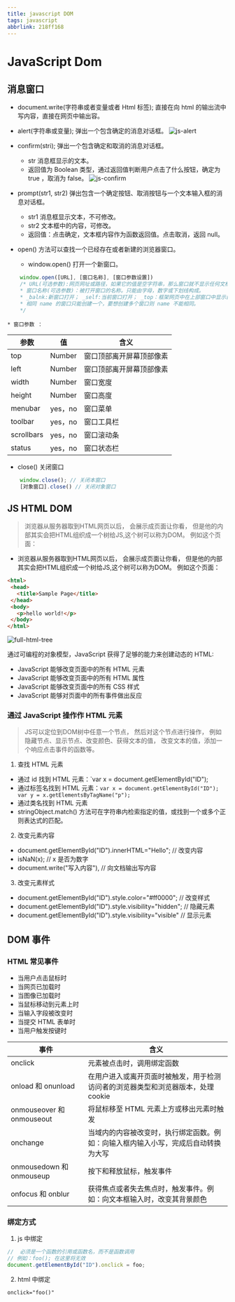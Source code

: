 ```yaml
---
title: javascript DOM
tags: javascript
abbrlink: 218ff168
---
```

# JavaScript Dom
## 消息窗口

* document.write(字符串或者变量或者 Html 标签); 直接在向 html 的输出流中写内容，直接在网页中输出容。
* alert(字符串或变量); 弹出一个包含确定的消息对话框。
![js-alert](https://i.loli.net/2017/10/26/59f1ff9e6f473.png)

* confirm(stri); 弹出一个包含确定和取消的消息对话框。
    * str 消息框显示的文本。
    * 返回值为 Boolean 类型，通过返回值判断用户点击了什么按钮，确定为 true ，取消为 false。
![js-confirm](https://i.loli.net/2017/10/26/59f1ffb53699b.png)

* prompt(str1, str2) 弹出包含一个确定按钮、取消按钮与一个文本输入框的消息对话框。
    * str1 消息框显示文本，不可修改。
    * str2 文本框中的内容，可修改。
    * 返回值：点击确定，文本框内容作为函数返回值。点击取消，返回 null。

* open() 方法可以查找一个已经存在或者新建的浏览器窗口。
    * window.open() 打开一个新窗口。
```javascript
    window.open([URL], [窗口名称], [窗口参数设置])
    /* URL(可选参数):网页网址或路径，如果它的值是空字符串，那么窗口就不显示任何文档。
    * 窗口名称(可选参数)：被打开窗口的名称。只能由字母，数字或下划线构成。
    * _balnk:新窗口打开； _self:当前窗口打开； _top：框架网页中在上部窗口中显示目标网页；
    * 相同 name 的窗口只能创建一个，要想创建多个窗口则 name 不能相同。
    */
```
    * 窗口参数 ：
| 参数       | 值      | 含义                     |
| ---------- | ------- | ------------------------ |
| top        | Number  | 窗口顶部离开屏幕顶部像素 |
| left       | Number  | 窗口顶部离开屏幕顶部像素 |
| width      | Number  | 窗口宽度                 |
| height     | Number  | 窗口高度                 |
| menubar    | yes，no | 窗口菜单                 |
| toolbar    | yes，no | 窗口工具栏               |
| scrollbars | yes，no | 窗口滚动条               |
| status     | yes，no | 窗口状态栏               |

* close() 关闭窗口

```javascript
    window.close(); // 关闭本窗口
    [对象窗口].close() // 关闭对象窗口
```

## JS HTML DOM
> 浏览器从服务器取到HTML网页以后， 会展示成页面让你看， 但是他的内部其实会把HTML组织成一个树给JS,这个树可以称为DOM。 例如这个页面：

* 浏览器从服务器取到HTML网页以后， 会展示成页面让你看， 但是他的内部其实会把HTML组织成一个树给JS,这个树可以称为DOM。 例如这个页面：

```html
<html>
 <head>
   <title>Sample Page</title>
 </head>
 <body>
   <p>hello world!</p>
 </body>
</html>
```
![full-html-tree](https://i.loli.net/2017/10/26/59f1ffc7e1cb1.png)

通过可编程的对象模型，JavaScript 获得了足够的能力来创建动态的 HTML:
* JavaScript 能够改变页面中的所有 HTML 元素
* JavaScript 能够改变页面中的所有 HTML 属性
* JavaScript 能够改变页面中的所有 CSS 样式
* JavaScript 能够对页面中的所有事件做出反应

### 通过 JavaScript 操作作 HTML 元素
> JS可以定位到DOM树中任意一个节点， 然后对这个节点进行操作， 例如隐藏节点、显示节点、改变颜色、获得文本的值， 改变文本的值，添加一个响应点击事件的函数等。

1. 查找 HTML 元素
* 通过 id 找到 HTML 元素：`var x = document.getElementById("ID");
* 通过标签名找到 HTML 元素：`var x = document.getElementById("ID");
var y = x.getElementsByTagName("p");`
* 通过类名找到 HTML 元素
* stringObject.match() 方法可在字符串内检索指定的值，或找到一个或多个正则表达式的匹配。

2. 改变元素内容
* document.getElementById("ID").innerHTML="Hello"; // 改变内容
* isNaN(x); // x 是否为数字
* document.write("写入内容"), // 向文档输出写内容

3. 改变元素样式
* document.getElementById("ID").style.color="#ff0000";   // 改变样式
* document.getElementById("ID").style.visibility="hidden"; // 隐藏元素
* document.getElementById("ID").style.visibility="visible" // 显示元素

## DOM 事件
### HTML 常见事件
* 当用户点击鼠标时
* 当网页已加载时
* 当图像已加载时
* 当鼠标移动到元素上时
* 当输入字段被改变时
* 当提交 HTML 表单时
* 当用户触发按键时

| 事件                      | 含义                                                                               |
| ------------------------- | ---------------------------------------------------------------------------------- |
| onclick                   | 元素被点击时，调用绑定函数                                                         |
| onload 和 onunload        | 在用户进入或离开页面时被触发，用于检测访问者的浏览器类型和浏览器版本，处理 cookie  |
| onmouseover 和 onmouseout | 将鼠标移至 HTML 元素上方或移出元素时触发                                            |
| onchange                  | 当域内的内容被改变时，执行绑定函数。例如：向输入框内输入小写，完成后自动转换为大写 |
| onmousedown 和 onmouseup  | 按下和释放鼠标，触发事件                                                            |
| onfocus 和 onblur         | 获得焦点或者失去焦点时，触发事件。例如：向文本框输入时，改变其背景颜色             |

### 绑定方式
1. js 中绑定
```javascript
//  必须是一个函数的引用或函数名，而不是函数调用
// 例如：foo(); 在这里将无效
document.getElementById("ID").onclick = foo;
```
2. html 中绑定
 ```html
onclick="foo()"
```